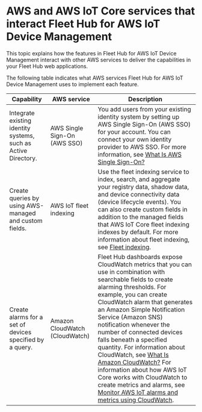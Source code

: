 # AWS and AWS IoT Core services that interact Fleet Hub for AWS IoT Device Management<a name="aws-iot-monitor-admin-services-interact"></a>

This topic explains how the features in Fleet Hub for AWS IoT Device Management interact with other AWS services to deliver the capabilities in your Fleet Hub web applications\.

The following table indicates what AWS services Fleet Hub for AWS IoT Device Management uses to implement each feature\.


| Capability | AWS service | Description | 
| --- | --- | --- | 
| Integrate existing identity systems, such as Active Directory\. | AWS Single Sign\-On \(AWS SSO\) | You add users from your existing identity system by setting up AWS Single Sign\-On \(AWS SSO\) for your account\. You can connect your own identity provider to AWS SSO\. For more information, see [What Is AWS Single Sign\-On?](https://docs.aws.amazon.com/singlesignon/latest/userguide/) | 
| Create queries by using AWS\-managed and custom fields\. | AWS IoT fleet indexing | Use the fleet indexing service to index, search, and aggregate your registry data, shadow data, and device connectivity data \(device lifecycle events\)\. You can also create custom fields in addition to the managed fields that AWS IoT Core fleet indexing indexes by default\. For more information about fleet indexing, see [Fleet indexing](https://docs.aws.amazon.com/iot/latest/developerguide/iot-indexing.html)\. | 
| Create alarms for a set of devices specified by a query\. | Amazon CloudWatch \(CloudWatch\) | Fleet Hub dashboards expose CloudWatch metrics that you can use in combination with searchable fields to create alarming thresholds\. For example, you can create CloudWatch alarm that generates an Amazon Simple Notification Service \(Amazon SNS\) notification whenever the number of connected devices falls beneath a specified quantity\. For information about CloudWatch, see [What Is Amazon CloudWatch?](https://docs.aws.amazon.com/AmazonCloudWatch/latest/monitoring/) For information about how AWS IoT Core works with CloudWatch to create metrics and alarms, see [Monitor AWS IoT alarms and metrics using CloudWatch](https://docs.aws.amazon.com/iot/latest/developerguide/monitoring-cloudwatch.html)\. | 